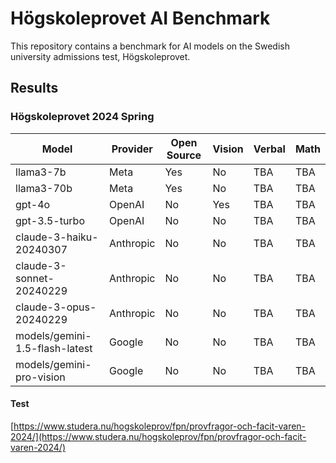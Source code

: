 # Högskoleprovet AI Benchmark

This repository contains a benchmark for AI models on the Swedish university admissions test, Högskoleprovet.

## Results

### Högskoleprovet 2024 Spring

| Model                          | Provider  | Open Source | Vision | Verbal | Math |
| ------------------------------ | --------- | ----------- | ------ | ------ | ---- |
| llama3-7b                      | Meta      | Yes         | No     | TBA    | TBA  |
| llama3-70b                     | Meta      | Yes         | No     | TBA    | TBA  |
| gpt-4o                         | OpenAI    | No          | Yes    | TBA    | TBA  |
| gpt-3.5-turbo                  | OpenAI    | No          | No     | TBA    | TBA  |
| claude-3-haiku-20240307        | Anthropic | No          | No     | TBA    | TBA  |
| claude-3-sonnet-20240229       | Anthropic | No          | No     | TBA    | TBA  |
| claude-3-opus-20240229         | Anthropic | No          | No     | TBA    | TBA  |
| models/gemini-1.5-flash-latest | Google    | No          | No     | TBA    | TBA  |
| models/gemini-pro-vision       | Google    | No          | No     | TBA    | TBA  |

#### Test

[https://www.studera.nu/hogskoleprov/fpn/provfragor-och-facit-varen-2024/](https://www.studera.nu/hogskoleprov/fpn/provfragor-och-facit-varen-2024/)
